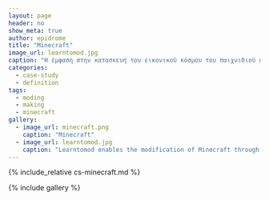 ```yaml
---
layout: page
header: no
show_meta: true
author: epidrome
title: "Minecraft"
image_url: learntomod.jpg
caption: "Η έμφαση στην κατασκευή του εικονικού κόσμου του παιχνιδιού από τους τελικούς χρήστες βασίζεται σε μια συμμετοχική φιλοσοφία που είναι εντελώς διαφορετική από την παροχή μιας προκατασκευασμένης εμπειρίας, όπως είναι το σύνηθες στα περισσότερα βιντεο-παιχνίδια."
categories:
  - case-study
  - definition
tags:
  - moding
  - making
  - minecraft
gallery:
  - image_url: minecraft.png
    caption: "Minecraft"
  - image_url: learntomod.jpg
    caption: "Learntomod enables the modification of Minecraft through an accessible blocks-based programming language"
---
```


{% include_relative cs-minecraft.md %}

{% include gallery %}
